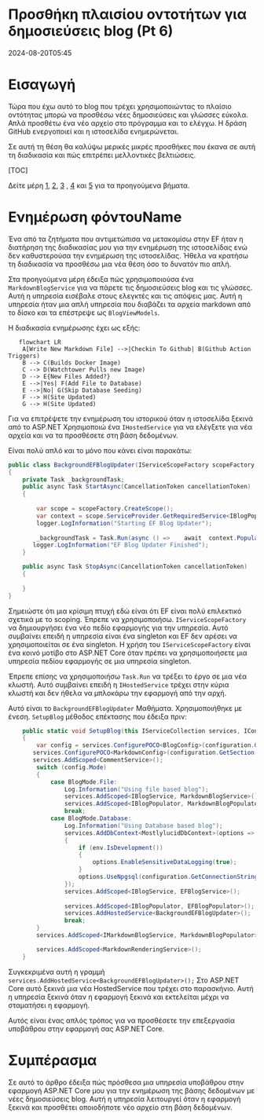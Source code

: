 # Προσθήκη πλαισίου οντοτήτων για δημοσιεύσεις blog (Pt 6)

<!--category-- ASP.NET, Entity Framework -->
<datetime class="hidden">2024-08-20T05:45</datetime>

# Εισαγωγή

Τώρα που έχω αυτό το blog που τρέχει χρησιμοποιώντας το πλαίσιο οντότητας μπορώ να προσθέσω νέες δημοσιεύσεις και γλώσσες εύκολα. Απλά προσθέτω ένα νέο αρχείο στο πρόγραμμα και το ελέγχω. Η δράση GitHub ενεργοποιεί και η ιστοσελίδα ενημερώνεται.

Σε αυτή τη θέση θα καλύψω μερικές μικρές προσθήκες που έκανα σε αυτή τη διαδικασία και πώς επιτρέπει μελλοντικές βελτιώσεις.

[TOC]

Δείτε μέρη [1](/blog/addingentityframeworkforblogpostspt1), [2](/blog/addingentityframeworkforblogpostspt2), [3](/blog/addingentityframeworkforblogpostspt3) , [4](/blog/addingentityframeworkforblogpostspt4) και [5](/blog/addingentityframeworkforblogpostspt5) για τα προηγούμενα βήματα.

# Ενημέρωση φόντουName

Ένα από τα ζητήματα που αντιμετώπισα να μετακομίσω στην EF ήταν η διατήρηση της διαδικασίας μου για την ενημέρωση της ιστοσελίδας ενώ δεν καθυστερούσα την ενημέρωση της ιστοσελίδας. Ήθελα να κρατήσω τη διαδικασία να προσθέσω μια νέα θέση όσο το δυνατόν πιο απλή.

Στα προηγούμενα μέρη έδειξα πώς χρησιμοποιούσα ένα `MarkdownBlogService` για να πάρετε τις δημοσιεύσεις blog και τις γλώσσες. Αυτή η υπηρεσία εισέβαλε στους ελεγκτές και τις απόψεις μας. Αυτή η υπηρεσία ήταν μια απλή υπηρεσία που διαβάζει τα αρχεία markdown από το δίσκο και τα επέστρεψε ως `BlogViewModels`.

Η διαδικασία ενημέρωσης έχει ως εξής:

```mermaid
   flowchart LR
    A[Write New Markdown File] -->|Checkin To Github| B(Github Action Triggers)
    B --> C(Builds Docker Image)
    C --> D(Watchtower Pulls new Image)
    D --> E{New Files Added?}
    E -->|Yes| F(Add File to Database)
    E -->|No| G(Skip Database Seeding)
    F --> H(Site Updated)
    G --> H(Site Updated)

```

Για να επιτρέψετε την ενημέρωση του ιστορικού όταν η ιστοσελίδα ξεκινά από το ASP.NET Χρησιμοποιώ ένα  `IHostedService` για να ελέγξετε για νέα αρχεία και να τα προσθέσετε στη βάση δεδομένων.

Είναι πολύ απλό και το μόνο που κάνει είναι παρακάτω:

```csharp
public class BackgroundEFBlogUpdater(IServiceScopeFactory scopeFactory, ILogger<BackgroundEFBlogUpdater> logger) : IHostedService
{
    private Task _backgroundTask;
    public async Task StartAsync(CancellationToken cancellationToken)
    {
       
        var scope = scopeFactory.CreateScope();
        var context = scope.ServiceProvider.GetRequiredService<IBlogPopulator>();
        logger.LogInformation("Starting EF Blog Updater");
      
        _backgroundTask = Task.Run(async () =>    await  context.Populate(), cancellationToken);
       logger.LogInformation("EF Blog Updater Finished");
    }

    public async Task StopAsync(CancellationToken cancellationToken)
    {
        
    }
}
```

Σημειώστε ότι μια κρίσιμη πτυχή εδώ είναι ότι EF είναι πολύ επιλεκτικό σχετικά με το scoping. Έπρεπε να χρησιμοποιήσω. `IServiceScopeFactory` να δημιουργήσει ένα νέο πεδίο εφαρμογής για την υπηρεσία. Αυτό συμβαίνει επειδή η υπηρεσία είναι ένα singleton και EF δεν αρέσει να χρησιμοποιείται σε ένα singleton.
Η χρήση του `IServiceScopeFactory` είναι ένα κοινό μοτίβο στο ASP.NET Core όταν πρέπει να χρησιμοποιήσετε μια υπηρεσία πεδίου εφαρμογής σε μια υπηρεσία singleton.

Έπρεπε επίσης να χρησιμοποιήσω `Task.Run` να τρέξει το έργο σε μια νέα κλωστή. Αυτό συμβαίνει επειδή η `IHostedService` τρέχει στην κύρια κλωστή και δεν ήθελα να μπλοκάρω την εφαρμογή από την αρχή.

Αυτό είναι το `BackgroundEFBlogUpdater` Μαθήματα. Χρησιμοποιήθηκε με ένεση. `SetupBlog` μέθοδος επέκτασης που έδειξα πριν:

```csharp
    public static void SetupBlog(this IServiceCollection services, IConfiguration configuration, IWebHostEnvironment env)
    {
        var config = services.ConfigurePOCO<BlogConfig>(configuration.GetSection(BlogConfig.Section));
       services.ConfigurePOCO<MarkdownConfig>(configuration.GetSection(MarkdownConfig.Section));
       services.AddScoped<CommentService>();
        switch (config.Mode)
        {
            case BlogMode.File:
                Log.Information("Using file based blog");
                services.AddScoped<IBlogService, MarkdownBlogService>();
                services.AddScoped<IBlogPopulator, MarkdownBlogPopulator>();
                break;
            case BlogMode.Database:
                Log.Information("Using Database based blog");
                services.AddDbContext<MostlylucidDbContext>(options =>
                {
                    if (env.IsDevelopment())
                    {
                        options.EnableSensitiveDataLogging(true);
                    }
                    options.UseNpgsql(configuration.GetConnectionString("DefaultConnection"));
                });
                services.AddScoped<IBlogService, EFBlogService>();
            
                services.AddScoped<IBlogPopulator, EFBlogPopulator>();
                services.AddHostedService<BackgroundEFBlogUpdater>();
                break;
        }
        services.AddScoped<IMarkdownBlogService, MarkdownBlogPopulator>();

        services.AddScoped<MarkdownRenderingService>();
    }
```

Συγκεκριμένα αυτή η γραμμή `services.AddHostedService<BackgroundEFBlogUpdater>();`
Στο ASP.NET Core αυτό ξεκινά μια νέα HostedService που τρέχει στο παρασκήνιο. Αυτή η υπηρεσία ξεκινά όταν η εφαρμογή ξεκινά και εκτελείται μέχρι να σταματήσει η εφαρμογή.

Αυτός είναι ένας απλός τρόπος για να προσθέσετε την επεξεργασία υποβάθρου στην εφαρμογή σας ASP.NET Core.

# Συμπέρασμα

Σε αυτό το άρθρο έδειξα πώς πρόσθεσα μια υπηρεσία υποβάθρου στην εφαρμογή ASP.NET Core μου για την ενημέρωση της βάσης δεδομένων με νέες δημοσιεύσεις blog. Αυτή η υπηρεσία λειτουργεί όταν η εφαρμογή ξεκινά και προσθέτει οποιοδήποτε νέο αρχείο στη βάση δεδομένων.